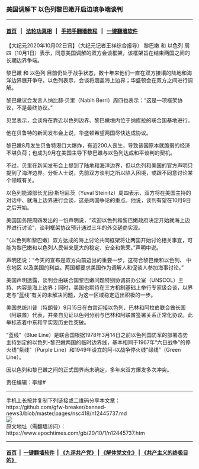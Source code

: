 ### 美国调解下 以色列黎巴嫩开启边境争端谈判
------------------------

#### [首页](https://github.com/gfw-breaker/banned-news3/blob/master/README.md) &nbsp;&nbsp;|&nbsp;&nbsp; [法轮功真相](https://github.com/begood0513/basic/blob/master/README.md)  &nbsp;&nbsp;|&nbsp;&nbsp; [手把手翻墙教程](https://github.com/gfw-breaker/guides/wiki)  &nbsp;&nbsp;|&nbsp;&nbsp; [一键翻墙软件](https://github.com/gfw-breaker/nogfw/blob/master/README.md)  



<div><p>
 【大纪元2020年10月02日讯】（大纪元记者王祥综合报导）
 <ok href="https://www.epochtimes.com/gb/tag/%E9%BB%8E%E5%B7%B4%E5%AB%A9.html">
  黎巴嫩
 </ok>
 和
 <ok href="https://www.epochtimes.com/gb/tag/%E4%BB%A5%E8%89%B2%E5%88%97.html">
  以色列
 </ok>
 周四（10月1日）表示，同意美国调解的双方会谈框架，该框架旨在结束两国之间的长期边界争端。
</p>
<p>
 <ok href="https://www.epochtimes.com/gb/tag/%E9%BB%8E%E5%B7%B4%E5%AB%A9.html">
  黎巴嫩
 </ok>
 和
 <ok href="https://www.epochtimes.com/gb/tag/%E4%BB%A5%E8%89%B2%E5%88%97.html">
  以色列
 </ok>
 目前仍处于战争状态，数十年来他们一直在双方接壤的陆地和海洋边界展开争夺。以色列表示，会谈将涵盖海上边界；华盛顿会在双方之间进行调解。
</p>
<p>
 黎巴嫩议会发言人纳比赫·贝里（Nabih Berri）周四也表示：“这是一项框架协议，不是最终协议。”
</p>
<p>
 贝里表示，会谈将在靠近以色列边界、黎巴嫩境内位于纳库拉的联合国基地进行。
</p>
<p>
 他在贝鲁特的新闻发布会上说，华盛顿希望两国尽快达成协议。
</p>
<p>
 黎巴嫩8月发生贝鲁特港口大爆炸，有近200人丧生，导致该国原本就脆弱的经济不堪负荷；也成为9月在美国主导下黎巴嫩与以色列达成和平谈判的契机。
</p>
<p>
 不过，贝里在新闻发布会上提到了陆地和海洋边界，但以色列和美国的官方声明只提到了海洋边界。分析人士说，先前双方谈判之所以陷入困境，或跟不同意讨论某个领域有关。
</p>
<p>
 以色列能源部长尤因·斯坦尼茨（Yuval Steinitz）周四表示，双方将在美国主持的对话中、就海上边界进行会谈，这是两国争论的重点。他说，谈判有望在10月9日之后开始。
</p>
<p>
 美国国务院周四发出的一份声明说，“欢迎以色列和黎巴嫩政府决定开始就海上边界进行讨论”，谈判框架协议预计通过三年的外交磋商实现。
</p>
<p>
 “（以色列和黎巴嫩）双方达成的海上讨论共同框架将让两国开始讨论相关事宜，可能为黎巴嫩和以色列人民带来更大的稳定、安全和繁荣。”声明中说。
</p>
<p>
 声明还说：“今天的宣布是双方向前迈出的重要一步，这符合黎巴嫩和以色列、
 <ok href="https://www.epochtimes.com/gb/tag/%E4%B8%AD%E4%B8%9C%E5%9C%B0%E5%8C%BA.html">
  中东地区
 </ok>
 以及美国的利益。两国都要求美国作为调解人和促谈人参加海事讨论。”
</p>
<p>
 美国声明透露，谈判会由联合国黎巴嫩问题特别协调员办公室（UNSCOL）主持、内容是海上边界；同时，美国也期待在三方机制基础上举行专家级会谈，以界定与“蓝线”有关的未解决问题，为这一区域稳定迈出积极的一步。
</p>
<p>
 美国总统川普（特朗普）9月15日在白宫迎接以色列、巴林和阿拉伯联合酋长国（阿联酋）代表，并亲自见证以色列分别与巴林和阿联酋签署关系正常化协议。此举标志着中东和平实现历史性突破。
</p>
<p>
 “蓝线”（Blue Line）是联合国根据1978年3月14日之前以色列国防军的部署态势主持划定的以色列-黎巴嫩两国的临时边界线，基本相同于1967年“六日战争”的停火线“紫线”（Purple Line）和1949年设立的阿-以战争停火线“绿线”（Green Line）。
</p>
<p>
 因以色列和黎巴嫩之间的正式国界尚未确定，多年来双方爆发多次冲突。
</p>
<p>
 责任编辑：李缘#
</p>
</div>
<hr/>
手机上长按并复制下列链接或二维码分享本文章：<br/>
https://github.com/gfw-breaker/banned-news3/blob/master/pages/nsc418/n12445737.md <br/>
<a href='https://github.com/gfw-breaker/banned-news3/blob/master/pages/nsc418/n12445737.md'><img src='https://github.com/gfw-breaker/banned-news3/blob/master/pages/nsc418/n12445737.md.png'/></a> <br/>
原文地址（需翻墙访问）：https://www.epochtimes.com/gb/20/10/1/n12445737.htm


------------------------
#### [首页](https://github.com/gfw-breaker/banned-news3/blob/master/README.md) &nbsp;|&nbsp; [一键翻墙软件](https://github.com/gfw-breaker/nogfw/blob/master/README.md) &nbsp;| [《九评共产党》](https://github.com/gfw-breaker/9ping.md/blob/master/README.md#九评之一评共产党是什么) | [《解体党文化》](https://github.com/gfw-breaker/jtdwh.md/blob/master/README.md) | [《共产主义的终极目的》](https://github.com/gfw-breaker/gczydzjmd.md/blob/master/README.md)


<img src='http://gfw-breaker.win/banned-news3/pages/nsc418/n12445737.md' width='0px' height='0px'/>